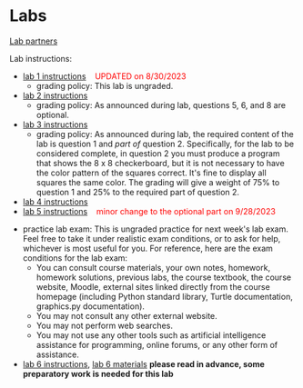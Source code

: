 # Labs

[Lab partners](partners.md)

Lab instructions:

* [lab 1 instructions](lab01-v2.docx) &nbsp;&nbsp;&nbsp;<font color="red">UPDATED on 8/30/2023</font>
  - grading policy: This lab is ungraded.
* [lab 2 instructions](lab02.docx)
  - grading policy: As announced during lab, questions 5, 6, and 8 are
    optional.
* [lab 3 instructions](lab03.docx)
  - grading policy: As announced during lab, the required content of
    the lab is question 1 and *part of* question 2. Specifically, for
    the lab to be considered complete, in question 2 you must
    produce a program that shows the 8 x 8 checkerboard, but it is not
    necessary to have the color pattern of the squares correct. It's
    fine to display all squares the same color. The grading will give
    a weight of 75% to question 1 and 25% to the required part of
    question 2.
* [lab 4 instructions](lab04.docx)
* [lab 5 instructions](lab05-v2.docx) &nbsp;&nbsp;&nbsp;<font color="red">minor change to the optional part on 9/28/2023</font>
<!-- * [lab 6 instructions](lab06.docx), extra materials: [lab06-materials.zip](lab06-materials.zip) -->
<!-- * [lab 10 instructions](lab10-final-project.docx), [lab 10 materials](lab10-materials.zip) -->
* practice lab exam: This is ungraded practice for next week's lab
  exam. Feel free to take it under realistic exam conditions, or to
  ask for help, whichever is most useful for you. For reference, here
  are the exam conditions for the lab exam:
  - You can consult course materials, your own notes, homework,
  homework solutions, previous labs, the course textbook, the course
  website, Moodle, external sites linked directly from the course
  homepage (including Python standard library, Turtle documentation,
  graphics.py documentation).
  - You may not consult any other external website.
  - You may not perform web searches.
  - You may not use any other tools such as artificial intelligence
    assistance for programming, online forums, or any other form of
    assistance.
* [lab 6 instructions](lab06.docx), [lab 6 materials](lab06-materials.zip) **please read in advance, some preparatory work is needed for this lab**
